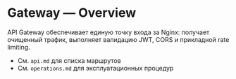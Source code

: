 # Gateway — Overview

API Gateway обеспечивает единую точку входа за Nginx: получает очищенный трафик, выполняет валидацию JWT, CORS и прикладной rate limiting.

- См. `api.md` для списка маршрутов
- См. `operations.md` для эксплуатационных процедур
